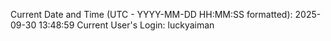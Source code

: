 Current Date and Time (UTC - YYYY-MM-DD HH:MM:SS formatted): 2025-09-30 13:48:59
Current User's Login: luckyaiman
